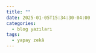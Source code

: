 ```yaml
---
title: ""
date: 2025-01-05T15:34:30-04:00
categories:
  - blog yazıları
tags:
  - yapay zekâ
---
```




